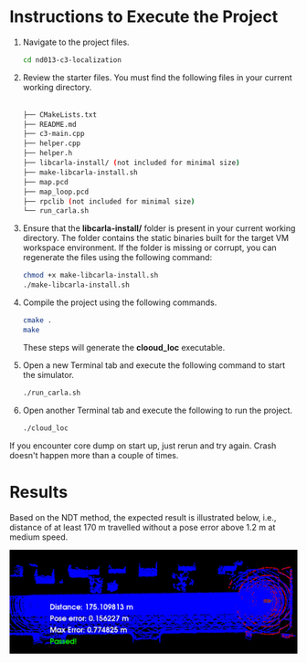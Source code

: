 # Instructions to Execute the Project

1. Navigate to the project files.
    ```bash
    cd nd013-c3-localization
    ```


2. Review the starter files. You must find the following files in your current working directory.
    ```bash

    ├── CMakeLists.txt
    ├── README.md
    ├── c3-main.cpp
    ├── helper.cpp
    ├── helper.h
    ├── libcarla-install/ (not included for minimal size)
    ├── make-libcarla-install.sh
    ├── map.pcd
    ├── map_loop.pcd
    ├── rpclib (not included for minimal size)
    └── run_carla.sh
    ```


3. Ensure that the **libcarla-install/** folder is present in your current working directory. The folder contains the static binaries built for the target VM workspace environment. If the folder is missing or corrupt, you can regenerate the files using the following command:
    ```bash
    chmod +x make-libcarla-install.sh
    ./make-libcarla-install.sh
    ```


5. Compile the project using the following commands. 

    ```bash
    cmake .
    make
    ```
    These steps will generate the **clooud_loc** executable. 


6. Open a new Terminal tab and execute the following command to start the simulator.

    ```bash
    ./run_carla.sh
    ```  


7. Open another Terminal tab and execute the following to run the project.
    ```bash
    ./cloud_loc 
    ```
If you encounter core dump on start up, just rerun and try again. Crash doesn't happen more than a couple of times. 


# Results

Based on the NDT method, the expected result is illustrated below, i.e., distance of at least 170 m travelled without a pose error above 1.2 m at medium speed.

<img src="res.png" width="600"/>
